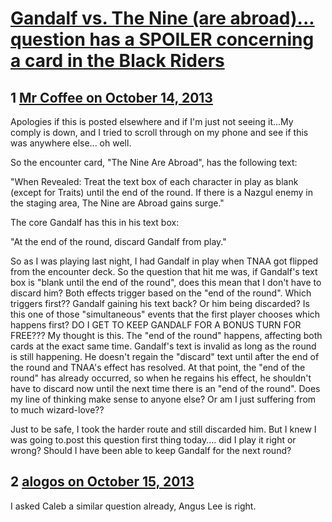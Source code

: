 # [Gandalf vs. The Nine (are abroad)... **question has a SPOILER concerning a card in the Black Riders**](https://community.fantasyflightgames.com/topic/92059-gandalf-vs-the-nine-are-abroad-question-has-a-spoiler-concerning-a-card-in-the-black-riders/)

## 1 [Mr Coffee on October 14, 2013](https://community.fantasyflightgames.com/topic/92059-gandalf-vs-the-nine-are-abroad-question-has-a-spoiler-concerning-a-card-in-the-black-riders/?do=findComment&comment=888556)

Apologies if this is posted elsewhere and if I'm just not seeing it...My comply is down, and I tried to scroll through on my phone and see if this was anywhere else... oh well.

So the encounter card, "The Nine Are Abroad", has the following text:

"When Revealed: Treat the text box of each character in play as blank (except for Traits) until the end of the round. If there is a Nazgul enemy in the staging area, The Nine are Abroad gains surge."

The core Gandalf has this in his text box:

"At the end of the round, discard Gandalf from play."

So as I was playing last night, I had Gandalf in play when TNAA got flipped from the encounter deck. So the question that hit me was, if Gandalf's text box is "blank until the end of the round", does this mean that I don't have to discard him? Both effects trigger based on the "end of the round". Which triggers first?? Gandalf gaining his text back? Or him being discarded? Is this one of those "simultaneous" events that the first player chooses which happens first? DO I GET TO KEEP GANDALF FOR A BONUS TURN FOR FREE??? My thought is this. The "end of the round" happens, affecting both cards at the exact same time. Gandalf's text is invalid as long as the round is still happening. He doesn't regain the "discard" text until after the end of the round and TNAA's effect has resolved. At that point, the "end of the round" has already occurred, so when he regains his effect, he shouldn't have to discard now until the next time there is an "end of the round". Does my line of thinking make sense to anyone else? Or am I just suffering from to much wizard-love??

Just to be safe, I took the harder route and still discarded him. But I knew I was going to.post this question first thing today.... did I play it right or wrong? Should I have been able to keep Gandalf for the next round?

## 2 [alogos on October 15, 2013](https://community.fantasyflightgames.com/topic/92059-gandalf-vs-the-nine-are-abroad-question-has-a-spoiler-concerning-a-card-in-the-black-riders/?do=findComment&comment=889053)

I asked Caleb a similar question already, Angus Lee is right.


